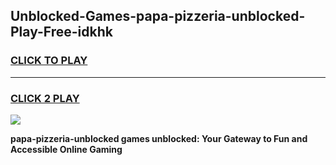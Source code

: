 
## Unblocked-Games-papa-pizzeria-unblocked-Play-Free-idkhk
<h3>
<a href="https://premium76.site?title=papa-pizzeria-unblocked&ref=23A">CLICK TO PLAY</a></h3>
<hr>

<h3>
<a href="https://premium76.site?title=papa-pizzeria-unblocked&ref=23A">CLICK 2 PLAY</a>
  
</h3>

<a href="https://premium76.site?title=papa-pizzeria-unblocked&ref=23A"><img src="https://clearcache.store/games.png"></a>


**papa-pizzeria-unblocked games unblocked: Your Gateway to Fun and Accessible Online Gaming**
